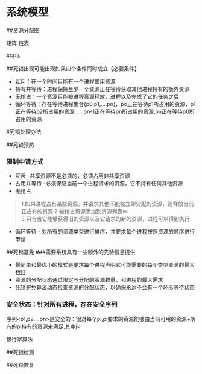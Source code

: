 
# 系统模型
##资源分配图

矩阵
链表

#特征

##死锁出现可能出现如果四个条件同时成立【必要条件】
+ 互斥：在一个时间只能有一个进程使用资源
+ 持有并等待：进程保持至少一个资源正在等待获取其他进程持有的额外资源
+ 无抢占：一个资源只能被进程资源释放，进程以及完成了它的任务之后
+ 循环等待：存在等待进程集合{p0,p1,....pn}，po正在等待p1所占用的资源，p1
正在等待p2所占用的资源......pn-1正在等待pn所占用的资源,pn正在等待p0所占用的资源

#死锁处理办法

##死锁预防
### 限制申请方式
+ 互斥 -共享资源不是必须的，必须占用非共享资源
+ 占用并等待 -必须保证当前一个进程请求的资源，它不持有任何其他资源 
+ 无抢占
 >1.如果进程占有某些资源，并请求其他不能被立即分配的资源，则释放当前正占有的资源
 >2.被抢占资源添加到资源列表中                                 
 >3.只有当它能够获得旧的资源以及它请求的新的资源，进程可以得到执行

+ 循环等待 - 对所有的资源类型进行排序，并要求每个进程按照资源的顺序进行申请

##死锁避免
###需要系统具有一些额外的先验信息提供
+ 最简单和最优小的模式是要求每个进程声明它可能需要的每个类型资源的最大数目
+ 资源的分配状态通过限定与分配的资源数量，和进程的最大需求
+ 死锁避免算法动态检查资源的分配状态，以确保永远不会有一个环形等待状态

### 安全状态：针对所有进程，存在安全序列
序列<p1,p2....pn>是安全的：很对每个pi,pi要求的资源能够由当前可用的资源+所有的pj持有的资源来满足,其中j<i

银行家算法


##死锁检测

##死锁恢复


